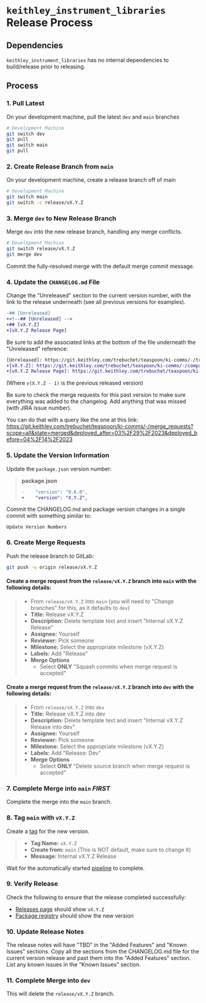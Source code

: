 # `keithley_instrument_libraries` Release Process

## Dependencies
`keithley_instrument_libraries` has no internal dependencies to build/release prior to releasing.

## Process

### 1. Pull Latest

On your development machine, pull the latest `dev` and `main` branches

```bash
# Development Machine
git switch dev
git pull
git switch main
git pull
```

### 2. Create Release Branch from `main`

On your development machine, create a release branch off of main

```bash
# Development Machine
git switch main
git switch -c release/vX.Y.Z
```

### 3. Merge `dev` to New Release Branch

Merge `dev` into the new release branch, handling any merge conflicts.

```bash
# Development Machine
git switch release/vX.Y.Z
git merge dev
```

Commit the fully-resolved merge with the default merge commit message.

### 4. Update the `CHANGELOG.md` File

Change the "Unreleased" section to the current version number, with the link to the
release underneath (see all previous versions for examples).

```diff
-## [Unreleased]
+<!--## [Unreleased] -->
+## [vX.Y.Z]
+[vX.Y.Z Release Page]
```

Be sure to add the associated links at the bottom of the file underneath the "Unreleased" reference:

```diff
[Unreleased]: https://git.keithley.com/trebuchet/teaspoon/ki-comms/-/tree/dev
+[vX.Y.Z]: https://git.keithley.com/trebuchet/teaspoon/ki-comms/-/compare/v(X.Y.Z - 1)...vX.Y.Z?from_project_id=33
+[vX.Y.Z Release Page]: https://git.keithley.com/trebuchet/teaspoon/ki-comms/-/releases/vX.Y.Z
```
(Where `v(X.Y.Z - 1)` is the previous released version)

Be sure to check the merge requests for this past version to make sure everything was added to the changelog. Add anything that was missed (with JIRA issue number).

You can do that with a query like the one at this link: https://git.keithley.com/trebuchet/teaspoon/ki-comms/-/merge_requests?scope=all&state=merged&deployed_after=03%2F29%2F2023&deployed_before=04%2F14%2F2023

### 5. Update the Version Information

Update the `package.json` version number:

> **package.json**
> ```diff
> -    "version": "0.6.0",
> +    "version": "X.Y.Z",
> ```

Commit the CHANGELOG.md and package version changes in a single commit with something similar to:

```
Update Version Numbers
```

### 6. Create Merge Requests

Push the release branch to GitLab:

```bash
git push -u origin release/vX.Y.Z
```

#### Create a merge request from the `release/vX.Y.Z` branch into `main` with the following details:

> * From `release/vX.Y.Z` into `main` (you will need to "Change branches" for this, as it defaults to `dev`)
> * **Title:** Release vX.Y.Z
> * **Description:** Delete template text and insert "Internal vX.Y.Z Release"
> * **Assignee:** Yourself
> * **Reviewer:** Pick someone
> * **Milestone:** Select the appropriate milestone (vX.Y.Z)
> * **Labels:** Add "Release"
> * **Merge Options**
>     - Select **ONLY** "Squash commits when merge request is accepted"


#### Create a merge request from the `release/vX.Y.Z` branch into `dev` with the following details:

> * From `release/vX.Y.Z` into `dev`
> * **Title:** Release vX.Y.Z into dev
> * **Description:** Delete template text and insert "Internal vX.Y.Z Release into dev"
> * **Assignee:** Yourself
> * **Reviewer:** Pick someone
> * **Milestone:** Select the appropriate milestone (vX.Y.Z)
> * **Labels:** Add "Release: Dev"
> * **Merge Options**
>     - Select **ONLY** "Delete source branch when merge request is accepted"

### 7. Complete Merge into `main` _**FIRST**_

Complete the merge into the `main` branch.


### 8. Tag `main` with `vX.Y.Z`

Create a [tag](https://git.keithley.com/trebuchet/teaspoon/ki-comms/-/tags) for the new version.
> * **Tag Name:** `vX.Y.Z`
> * **Create from:** `main` (This is NOT default, make sure to change it)
> * **Message:** Internal vX.Y.Z Release

Wait for the automatically started [pipeline](https://git.keithley.com/trebuchet/teaspoon/ki-comms/-/pipelines) to complete.

### 9. Verify Release

Check the following to ensure that the release completed successfully:

* [Releases page](https://git.keithley.com/trebuchet/teaspoon/ki-comms/-/releases) should show `vX.Y.Z`
* [Package registry](https://git.keithley.com/trebuchet/teaspoon/ki-comms/-/packages) should show the new version

### 10. Update Release Notes

The release notes will have "TBD" in the "Added Features" and "Known Issues" sections. Copy all the sections from the CHANGELOG.md file for the current version release and past them into the "Added Features" section. List any known issues in the "Known Issues" section.

### 11. Complete Merge into `dev`

This will delete the `release/vX.Y.Z` branch.

